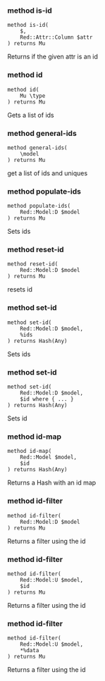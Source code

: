 ### method is-id

```perl6
method is-id(
    $,
    Red::Attr::Column $attr
) returns Mu
```

Returns if the given attr is an id

### method id

```perl6
method id(
    Mu \type
) returns Mu
```

Gets a list of ids

### method general-ids

```perl6
method general-ids(
    \model
) returns Mu
```

get a list of ids and uniques

### method populate-ids

```perl6
method populate-ids(
    Red::Model:D $model
) returns Mu
```

Sets ids

### method reset-id

```perl6
method reset-id(
    Red::Model:D $model
) returns Mu
```

resets id

### method set-id

```perl6
method set-id(
    Red::Model:D $model,
    %ids
) returns Hash(Any)
```

Sets ids

### method set-id

```perl6
method set-id(
    Red::Model:D $model,
    $id where { ... }
) returns Hash(Any)
```

Sets id

### method id-map

```perl6
method id-map(
    Red::Model $model,
    $id
) returns Hash(Any)
```

Returns a Hash with an id map

### method id-filter

```perl6
method id-filter(
    Red::Model:D $model
) returns Mu
```

Returns a filter using the id

### method id-filter

```perl6
method id-filter(
    Red::Model:U $model,
    $id
) returns Mu
```

Returns a filter using the id

### method id-filter

```perl6
method id-filter(
    Red::Model:U $model,
    *%data
) returns Mu
```

Returns a filter using the id

